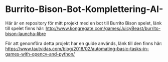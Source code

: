 # Burrito-Bison-Bot-Komplettering-AI-
Här är en repository för mitt projekt med en bot till Burrito Bison spelet, länk till spelet finns här: http://www.kongregate.com/games/JuicyBeast/burrito-bison-launcha-libre

För att genomföra detta projekt har en guide används, länk till den finns här: https://www.tautvidas.com/blog/2018/02/automating-basic-tasks-in-games-with-opencv-and-python/
